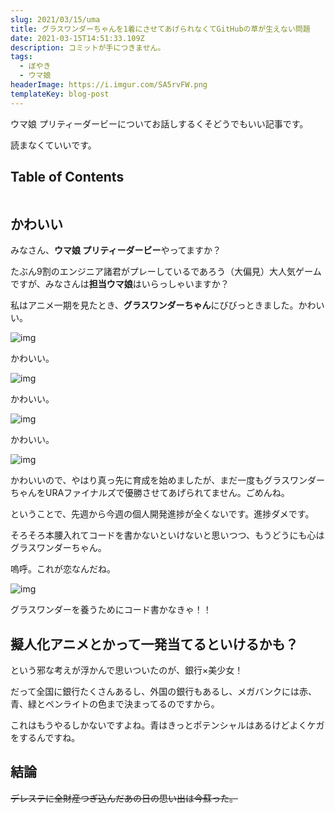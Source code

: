 ```yaml
---
slug: 2021/03/15/uma
title: グラスワンダーちゃんを1着にさせてあげられなくてGitHubの草が生えない問題
date: 2021-03-15T14:51:33.109Z
description: コミットが手につきません。
tags:
  - ぼやき
  - ウマ娘
headerImage: https://i.imgur.com/SA5rvFW.png
templateKey: blog-post
---
```


ウマ娘 プリティーダービーについてお話しするくそどうでもいい記事です。

読まなくていいです。

## Table of Contents

```toc

```

## かわいい

みなさん、**ウマ娘 プリティーダービー**やってますか？

たぶん9割のエンジニア諸君がプレーしているであろう（大偏見）大人気ゲームですが、みなさんは**担当ウマ娘**はいらっしゃいますか？

私はアニメ一期を見たとき、**グラスワンダーちゃん**にびびっときました。かわいい。

![img](https://i.imgur.com/KKMG6O8.png)

かわいい。

![img](https://i.imgur.com/1kCUabp.jpg)

かわいい。

![img](https://i.imgur.com/a3frRje.jpg)

かわいい。

![img](https://i.imgur.com/uRTSfud.jpg)

かわいいので、やはり真っ先に育成を始めましたが、まだ一度もグラスワンダーちゃんをURAファイナルズで優勝させてあげられてません。ごめんね。

ということで、先週から今週の個人開発進捗が全くないです。進捗ダメです。

そろそろ本腰入れてコードを書かないといけないと思いつつ、もうどうにも心はグラスワンダーちゃん。

嗚呼。これが恋なんだね。

![img](https://i.imgur.com/iRsPXRP.jpg)

グラスワンダーを養うためにコード書かなきゃ！！

## 擬人化アニメとかって一発当てるといけるかも？

という邪な考えが浮かんで思いついたのが、銀行×美少女！

だって全国に銀行たくさんあるし、外国の銀行もあるし、メガバンクには赤、青、緑とペンライトの色まで決まってるのですから。

これはもうやるしかないですよね。青はきっとポテンシャルはあるけどよくケガをするんですね。

## 結論

~~デレステに全財産つぎ込んだあの日の思い出は今蘇った。~~


